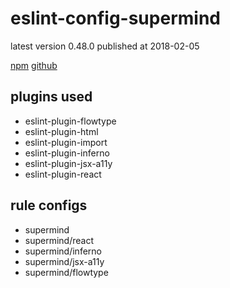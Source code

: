 # eslint-config-supermind

latest version 0.48.0 published at 2018-02-05

[npm](https://www.npmjs.com/package/eslint-config-supermind)
[github](https://github.com/supermind/eslint-config-supermind)

## plugins used

- eslint-plugin-flowtype
- eslint-plugin-html
- eslint-plugin-import
- eslint-plugin-inferno
- eslint-plugin-jsx-a11y
- eslint-plugin-react

## rule configs

- supermind
- supermind/react
- supermind/inferno
- supermind/jsx-a11y
- supermind/flowtype
